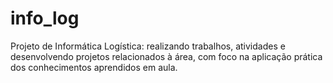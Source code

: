 # info_log
Projeto de Informática Logística: realizando trabalhos, atividades e desenvolvendo projetos relacionados à área, com foco na aplicação prática dos conhecimentos aprendidos em aula.
